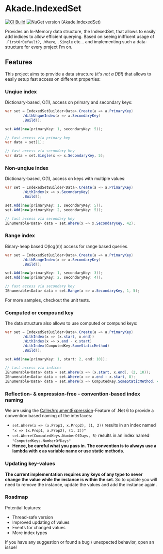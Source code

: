 # Akade.IndexedSet

[![CI Build](https://github.com/akade/Akade.IndexedSet/actions/workflows/ci-build.yml/badge.svg?branch=master)](https://github.com/akade/Akade.IndexedSet/actions/workflows/ci-build.yml)
![NuGet version (Akade.IndexedSet)](https://img.shields.io/nuget/v/Akade.IndexedSet.svg)

Provides an In-Memory data structure, the IndexedSet, that allows to easily add indices to allow efficient querying. Based on seeing inifficent usage of 
`.FirstOrDefault?`, `.Where`, `.Single` etc... and implementing such a data-structure for every project I'm on.

## Features
This project aims to provide a data structure (*it's not a DB!*) that allows to easily setup fast access on different properties:
### Unqiue index
Dictionary-based, O(1), access on primary and secondary keys:

```csharp
var set = IndexedSetBuilder<Data>.Create(a => a.PrimaryKey)
        .WithUnqueIndex(x => x.SecondaryKey)
        .Build();

set.Add(new(primaryKey: 1, secondaryKey: 5));

// fast access via primary key
var data = set[1];

// fast access via secondary key
var data = set.Single(x => x.SecondaryKey, 5);
```

### Non-unqiue index
Dictionary-based, O(1), access on keys with multiple values:

```csharp
var set = IndexedSetBuilder<Data>.Create(a => a.PrimaryKey)
        .WithIndex(x => x.SecondaryKey)
        .Build();

set.Add(new(primaryKey: 1, secondaryKey: 5));
set.Add(new(primaryKey: 2, secondaryKey: 5));

// fast access via secondary key
IEnumerable<Data> data = set.Where(x => x.SecondaryKey, 42);
```

### Range index
Binary-heap based O(log(n)) access for range based queries.

```csharp
var set = IndexedSetBuilder<Data>.Create(a => a.PrimaryKey)
        .WithRangeIndex(x => x.SecondaryKey)
        .Build();

set.Add(new(primaryKey: 1, secondaryKey: 3));
set.Add(new(primaryKey: 2, secondaryKey: 4));

// fast access via secondary key
IEnumerable<Data> data = set.Range(x => x.SecondaryKey, 1, 5);
```
For more samples, checkout the unit tests.


### Computed or compound key

The data structure also allows to use computed or compund keys:

```csharp
var set = IndexedSetBuilder<Data>.Create(a => a.PrimaryKey)
        .WithIndex(x => (x.start, x.end))
        .WithIndex(x => x.end - x.start)
        .WithIndex(ComputedKey.SomeStaticMethod)
        .Build();

set.Add(new(primaryKey: 1, start: 2, end: 10));

// fast access via indices
IEnumerable<Data> data = set.Where(x => (x.start, x.end), (2, 10));
IEnumerable<Data> data = set.Where(x => x.end - x.start, 8);
IEnumerable<Data> data = set.Where(x => ComputedKey.SomeStaticMethod, 42);
```

### Reflection- & expression-free - convention-based index naming

We are using the [CallerArgumentExpression](https://docs.microsoft.com/en-us/dotnet/api/system.runtime.compilerservices.callerargumentexpressionattribute)-Feature 
of .Net 6 to provide a convention based naming of the interfaces:
- `set.Where(x => (x.Prop1, x.Prop2), (1, 2))` results in an index named `"x => (x.Prop1, x.Prop2), (1, 2))"`
- `set.Where(ComputedKeys.NumberOfDays, 5)` results in an index named `"ComputedKeys.NumberOfDays"`
- **Hence, be careful what you pass in. The convention is to always use a lambda with x as variable name or use static methods.**

### Updating key-values
**The current implementation requires any keys of any type to never change the value while the instance is within the set**. So to update you will need to remove
the instance, update the values and add the instance again.

### Roadmap
Potential features:
- Thread-safe version
- Improved updating of values
- Events for changed values
- More index types

If you have any suggestion or found a bug / unexpected behavior, open an issue!

